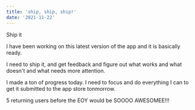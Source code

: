 ```yaml
---
title: 'ship, ship, ship!'
date: '2021-11-22'
---
```


Ship it

I have been working on this latest version of the app and it is basically ready. 

I need to ship it, and get feedback and figure out what works and what doesn't and what needs more attention.

I made a ton of progress today. I need to focus and do everything I can to get it submitted to the app store tonmorrow. 

5 returning users before the EOY would be SOOOO AWESOMEE!!!

